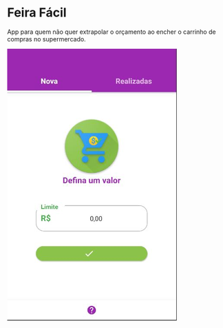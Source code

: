 # Feira Fácil

App para quem não quer extrapolar o orçamento ao encher o carrinho de compras no supermercado.



![Tela Inicial](app.JPG)

